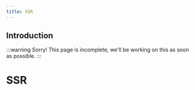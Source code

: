 ```yaml
---
title: SSR
---
```


## Introduction
:::warning Sorry!
This page is incomplete, we'll be working on this as soon as possible.
:::

# SSR